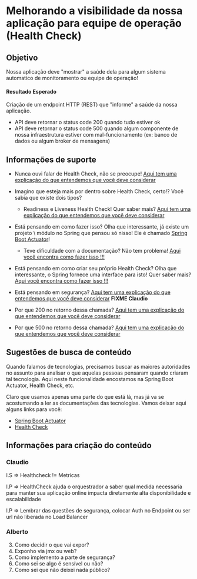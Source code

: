 # Melhorando a visibilidade da nossa aplicação para equipe de operação (Health Check)

## Objetivo

Nossa aplicação deve "mostrar" a saúde dela para algum sistema automatico de monitoramento ou equipe de operação!

#### Resultado Esperado

Criação de um endpoint HTTP (REST) que "informe" a saúde da nossa aplicação.
* API deve retornar o status code 200 quando tudo estiver ok
* API deve retornar o status code 500 quando algum componente de nossa infraestrutura estiver com mal-funcionamento 
(ex: banco de dados ou algum broker de mensagens)

## Informações de suporte

* Nunca ouvi falar de Health Check, não se preocupe! [Aqui tem uma explicação do que entendemos que você deve considerar](../informacao_procedural/healthcheck.md)

* Imagino que esteja mais por dentro sobre Health Check, certo!? Você sabia que existe dois tipos?
    * Readiness e Liveness Health Check! Quer saber mais?  [Aqui tem uma explicação do que entendemos que você deve considerar](../informacao_procedural/readiness_checks.md)
    
* Está pensando em como fazer isso? Olha que interessante, já existe um projeto \ módulo no Spring que pensou só nisso! 
Ele é chamado [Spring Boot Actuator](https://github.com/spring-projects/spring-boot/tree/v2.3.2.RELEASE/spring-boot-project/spring-boot-actuator)!
    * Teve dificuldade com a documentação? Não tem problema! [Aqui você encontra como fazer isso !!!](../informacao_suporte/spring-actuator.md)

* Está pensando em como criar seu próprio Health Check? Olha que interessante, o Spring fornece uma interface para isto! 
Quer saber mais? [Aqui você encontra como fazer isso !!!](https://docs.spring.io/spring-boot/docs/current/reference/html/production-ready-features.html#writing-custom-healthindicators)

* Está pensando em segurança? [Aqui tem uma explicação do que entendemos que você deve considerar]() **FIXME Claudio**

* Por que 200 no retorno dessa chamada? [Aqui tem uma explicação do que entendemos que você deve considerar](../informacao_suporte/rest-200.md)
  
* Por que 500 no retorno dessa chamada? [Aqui tem uma explicação do que entendemos que você deve considerar](../informacao_suporte/rest-500.md)
  
## Sugestões de busca de conteúdo

Quando falamos de tecnologias, precisamos buscar as maiores autoridades no assunto para analisar o que aquelas pessoas 
pensaram quando criaram tal tecnologia. Aqui neste funcionalidade encostamos na Spring Boot Actuator, Health Check, etc.

Claro que usamos apenas uma parte do que está lá, mas já va se acostumando a ler as documentações das tecnologias.
 Vamos deixar aqui alguns links para você:

- [Spring Boot Actuator](https://docs.spring.io/spring-boot/docs/current/reference/html/production-ready-features.html#production-ready-enabling)
- [Health Check](https://microservices.io/patterns/observability/health-check-api.html)

## Informações para criação do conteúdo

### Claudio

I.S => Healthcheck != Metricas

I.P => HealthCheck ajuda o orquestrador a saber qual medida necessaria para manter sua aplicação online impacta diretamente alta disponibilidade e escalabilidade

I.P => Lembrar das questões de segurança, colocar Auth no Endpoint ou ser url não liberada no Load Balancer

### Alberto

3. Como decidir o que vai expor?
4. Exponho via jmx ou web?
5. Como implemento a parte de segurança?
6. Como sei se algo é sensível ou não?
7. Como sei que não deixei nada público?